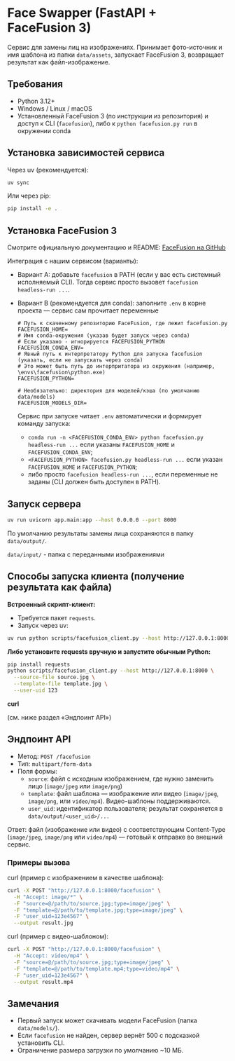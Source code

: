 # Face Swapper (FastAPI + FaceFusion 3)

Сервис для замены лиц на изображениях. Принимает фото-источник и имя шаблона из папки `data/assets`, запускает FaceFusion 3, возвращает результат как файл-изображение.

## Требования
- Python 3.12+
- Windows / Linux / macOS
- Установленный FaceFusion 3 (по инструкции из репозитория) и доступ к CLI (`facefusion`), либо к `python facefusion.py run` в окружении conda

## Установка зависимостей сервиса

Через uv (рекомендуется):
```bash
uv sync
```

Или через pip:
```bash
pip install -e .
```

## Установка FaceFusion 3

Смотрите официальную документацию и README: [FaceFusion на GitHub](https://github.com/facefusion/facefusion?tab=readme-ov-file)

Интеграция с нашим сервисом (варианты):
- Вариант A: добавьте `facefusion` в PATH (если у вас есть системный исполняемый CLI). Тогда сервис просто вызовет `facefusion headless-run ...`.
- Вариант B (рекомендуется для conda): заполните `.env` в корне проекта — сервис сам прочитает переменные

  ```env
  # Путь к скаченному репозиторию FaceFusion, где лежит facefusion.py
  FACEFUSION_HOME=
  # Имя conda-окружения (указав будет запуск через conda)
  # Если указано - игнорируется FACEFUSION_PYTHON
  FACEFUSION_CONDA_ENV=
  # Явный путь к интерпретатору Python для запуска facefusion (указать, если не запускать через conda)
  # Это может быть путь до интерпритатора из окружения (например, \envs\facefusion\python.exe)
  FACEFUSION_PYTHON=
  
  # Необязательно: директория для моделей/кэша (по умолчанию data/models)
  FACEFUSION_MODELS_DIR=
  ```

  Сервис при запуске читает `.env` автоматически и формирует команду запуска:
  - `conda run -n <FACEFUSION_CONDA_ENV> python facefusion.py headless-run ...` если указаны `FACEFUSION_HOME` и `FACEFUSION_CONDA_ENV`;
  - `<FACEFUSION_PYTHON> facefusion.py headless-run ...` если указан `FACEFUSION_HOME` и `FACEFUSION_PYTHON`;
  - либо просто `facefusion headless-run ...`, если переменные не заданы (CLI должен быть доступен в PATH).

## Запуск сервера

```bash
uv run uvicorn app.main:app --host 0.0.0.0 --port 8000
```

По умолчанию результаты замены лица сохраняются в папку `data/output/`.

`data/input/` - папка с переданными изображениями

## Способы запуска клиента (получение результата как файла)

**Встроенный скрипт-клиент:**
- Требуется пакет `requests`.
- Запуск через uv:
```bash
uv run python scripts/facefusion_client.py --host http://127.0.0.1:8000 --source-file source.jpg --template-file template.jpg --user-uid 123 --out result.jpg
```

**Либо установите requests вручную и запустите обычным Python:**
```bash
pip install requests
python scripts/facefusion_client.py --host http://127.0.0.1:8000 \
  --source-file source.jpg \
  --template-file template.jpg \
  --user-uid 123
```

**curl** 

(см. ниже раздел «Эндпоинт API»)

## Эндпоинт API

- Метод: `POST /facefusion`
- Тип: `multipart/form-data`
- Поля формы:
  - `source`: файл с исходным изображением, где нужно заменить лицо (`image/jpeg` или `image/png`)
  - `template`: файл шаблона — изображение или видео (`image/jpeg`, `image/png`, или `video/mp4`). Видео-шаблоны поддерживаются.
  - `user_uid`: идентификатор пользователя; результат сохраняется в `data/output/<user_uid>/...`

Ответ: файл (изображение или видео) с соответствующим Content-Type (`image/jpeg`, `image/png` или `video/mp4`) — готовый к отправке во внешний сервис.

### Примеры вызова

curl (пример с изображением в качестве шаблона):

```bash
curl -X POST "http://127.0.0.1:8000/facefusion" \
  -H "Accept: image/*" \
  -F "source=@/path/to/source.jpg;type=image/jpeg" \
  -F "template=@/path/to/template.jpg;type=image/jpeg" \
  -F "user_uid=123e4567" \
  --output result.jpg
```

curl (пример с видео-шаблоном):

```bash
curl -X POST "http://127.0.0.1:8000/facefusion" \
  -H "Accept: video/mp4" \
  -F "source=@/path/to/source.jpg;type=image/jpeg" \
  -F "template=@/path/to/template.mp4;type=video/mp4" \
  -F "user_uid=123e4567" \
  --output result.mp4
```

## Замечания

- Первый запуск может скачивать модели FaceFusion (папка `data/models/`).
- Если `facefusion` не найден, сервер вернёт 500 с подсказкой установить CLI.
- Ограничение размера загрузки по умолчанию ~10 МБ.
